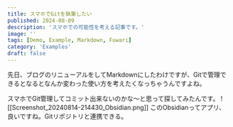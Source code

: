 ```yaml
---
title: スマホでGitを執筆したい
published: 2024-08-09
description: 'スマホでの可能性を考える記事です。'
image: ''
tags: [Demo, Example, Markdown, Fuwari]
category: 'Examples'
draft: false 
---
```

先日、ブログのリニューアルをしてMarkdownにしたわけですが、Gitで管理できるとなるとなんか変わった使い方を考えたくなっちゃうんですよね。

スマホでGit管理してコミット出来ないのかな～と思って探してみたんです。
![[Screenshot_20240814-214430_Obsidian.png]]
このObsidianってアプリ、良いですね。Gitリポジトリと連携できる。